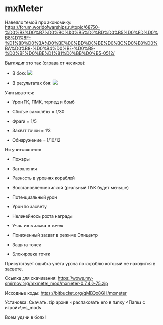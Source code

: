 # mxMeter #

Навеяло темой про экономику: https://forum.worldofwarships.ru/topic/68750-%D0%B8%D0%B7%D0%BC%D0%B5%D0%BD%D0%B5%D0%BD%D0%B8%D1%8F-%D1%8D%D0%BA%D0%BE%D0%BD%D0%BE%D0%BC%D0%B8%D0%BA%D0%B8-%D0%B4%D0%BE-%D0%B8-%D0%BF%D0%BE%D1%81%D0%BB%D0%B5-0512/

Выглядит это так (справа от часиков):

- В бою: ![](https://wows.mv-smirnov.org/ru/mxmeter/images/001.jpg)

- В результатах боя: ![](https://wows.mv-smirnov.org/ru/mxmeter/images/002.jpg)


Учитываются:

- Урон ГК, ПМК, торпед и бомб

- Сбитые самолёты = 1/30

- Фраги = 1/5

- Захват точки = 1/3

- Обнаружение = 1/10/12

Не учитываются:

- Пожары

- Затопления

- Разность в уровнях кораблей

- Восстановление хилкой (реальный ПУК будет меньше)

- Потенциальный урон

- Урон по засвету

- Нелинейнось роста награды

- Участие в захвате точек

- Пониженный захват в режиме Эпицентр

- Защита точек

- Блокировка точек

Присутствует ошибка учёта урона по кораблю который не находится в засвете.

Ссылка для скачивания: https://wows.mv-smirnov.org/mxmeter_mod/mxmeter-0.7.4.0-75.zip

Исходные коды: https://bitbucket.org/qMBQx8GH/mxmeter

Установка:
Скачать .zip архив и распаковать его в папку <Папка с игрой>\res_mods

Всем удачи в боях!
